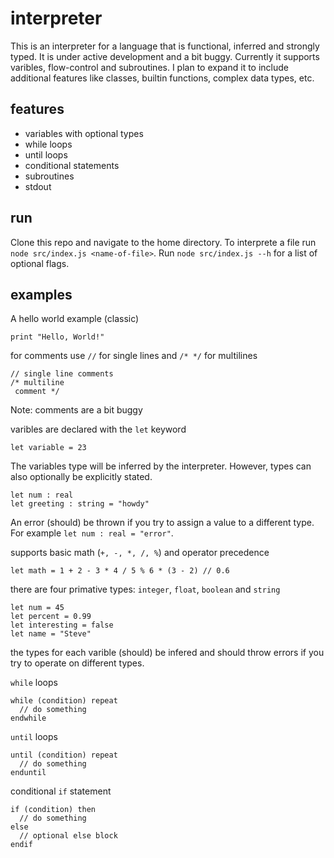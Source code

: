 # interpreter
This is an interpreter for a language that is functional, inferred and strongly typed. It is under active development and a bit buggy. Currently it supports varibles, flow-control and subroutines. I plan to expand it to include additional features like classes, builtin functions, complex data types, etc.

## features
- variables with optional types
- while loops
- until loops
- conditional statements
- subroutines
- stdout

## run
Clone this repo and navigate to the home directory. To interprete a file run ``node src/index.js <name-of-file>``. Run ``node src/index.js --h`` for a list of optional flags. 

## examples
A hello world example (classic)
```
print "Hello, World!"
```
for comments use ```//``` for single lines and ```/* */``` for multilines  
```
// single line comments
/* multiline
 comment */
```
Note: comments are a bit buggy   

varibles are declared with the ```let``` keyword
``` 
let variable = 23  
```
The variables type will be inferred by the interpreter. However, types can also optionally be explicitly stated. 
```
let num : real
let greeting : string = "howdy"
```
An error (should) be thrown if you try to assign a value to a different type. For example ``let num : real = "error"``. 

supports basic math (``+, -, *, /, %``) and operator precedence
```
let math = 1 + 2 - 3 * 4 / 5 % 6 * (3 - 2) // 0.6
```

there are four primative types: ```integer```, ```float```, ```boolean``` and ```string```
```
let num = 45
let percent = 0.99
let interesting = false
let name = "Steve"
```
the types for each varible (should) be infered and should throw errors if you try to operate on different types.

``while`` loops
```
while (condition) repeat
  // do something
endwhile
```

``until`` loops
```
until (condition) repeat
  // do something
enduntil
```
conditional ``if`` statement
```
if (condition) then
  // do something
else 
  // optional else block
endif
```
